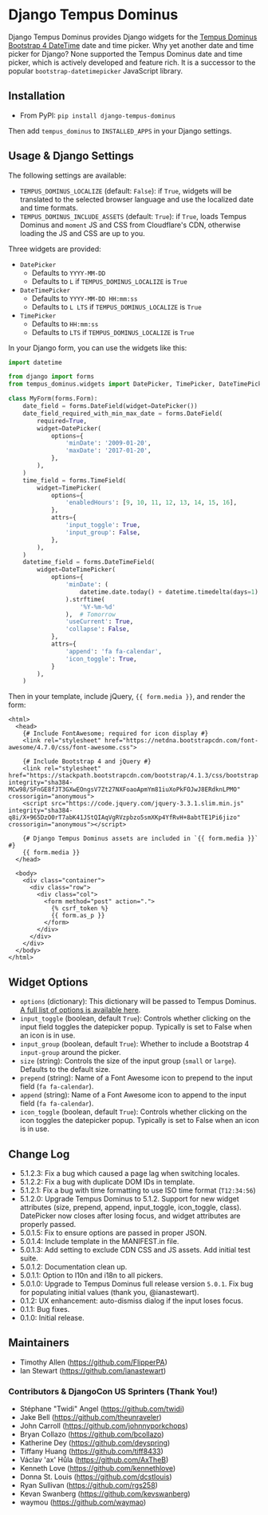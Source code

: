 # Django Tempus Dominus

Django Tempus Dominus provides Django widgets for the [Tempus Dominus Bootstrap 4 DateTime](https://tempusdominus.github.io/bootstrap-4/ "Tempus Dominus") date and time picker. Why yet another date and time picker for Django? None supported the Tempus Dominus date and time picker, which is actively developed and feature rich. It is a successor to the popular `bootstrap-datetimepicker` JavaScript library.

## Installation

* From PyPI: `pip install django-tempus-dominus`

Then add `tempus_dominus` to `INSTALLED_APPS` in your Django settings.

## Usage & Django Settings

The following settings are available:

* `TEMPUS_DOMINUS_LOCALIZE` (default: `False`): if `True`, widgets will be translated to the selected browser language and use the localized date and time formats.
* `TEMPUS_DOMINUS_INCLUDE_ASSETS` (default: `True`): if `True`, loads Tempus Dominus and `moment` JS and CSS from Cloudflare's CDN, otherwise loading the JS and CSS are up to you.

Three widgets are provided:

* `DatePicker`
    * Defaults to `YYYY-MM-DD`
    * Defaults to `L` if `TEMPUS_DOMINUS_LOCALIZE` is `True`
* `DateTimePicker`
    * Defaults to `YYYY-MM-DD HH:mm:ss`
    * Defaults to `L LTS` if `TEMPUS_DOMINUS_LOCALIZE` is `True`
* `TimePicker`
    * Defaults to `HH:mm:ss`
    * Defaults to `LTS` if `TEMPUS_DOMINUS_LOCALIZE` is `True`

In your Django form, you can use the widgets like this:

```python
import datetime

from django import forms
from tempus_dominus.widgets import DatePicker, TimePicker, DateTimePicker

class MyForm(forms.Form):
    date_field = forms.DateField(widget=DatePicker())
    date_field_required_with_min_max_date = forms.DateField(
        required=True,
        widget=DatePicker(
            options={
                'minDate': '2009-01-20',
                'maxDate': '2017-01-20',
            },
        ),
    )
    time_field = forms.TimeField(
        widget=TimePicker(
            options={
                'enabledHours': [9, 10, 11, 12, 13, 14, 15, 16],
            },
            attrs={
                'input_toggle': True,
                'input_group': False,
            },
        ),
    )
    datetime_field = forms.DateTimeField(
        widget=DateTimePicker(
            options={
                'minDate': (
                    datetime.date.today() + datetime.timedelta(days=1)
                ).strftime(
                    '%Y-%m-%d'
                ),  # Tomorrow
                'useCurrent': True,
                'collapse': False,
            },
            attrs={
                'append': 'fa fa-calendar',
                'icon_toggle': True,
            }
        ),
    )
```

Then in your template, include jQuery, `{{ form.media }}`, and render the form:

```HTML+Django
<html>
  <head>
    {# Include FontAwesome; required for icon display #}
    <link rel="stylesheet" href="https://netdna.bootstrapcdn.com/font-awesome/4.7.0/css/font-awesome.css">

    {# Include Bootstrap 4 and jQuery #}
    <link rel="stylesheet" href="https://stackpath.bootstrapcdn.com/bootstrap/4.1.3/css/bootstrap.min.css" integrity="sha384-MCw98/SFnGE8fJT3GXwEOngsV7Zt27NXFoaoApmYm81iuXoPkFOJwJ8ERdknLPMO" crossorigin="anonymous">
    <script src="https://code.jquery.com/jquery-3.3.1.slim.min.js" integrity="sha384-q8i/X+965DzO0rT7abK41JStQIAqVgRVzpbzo5smXKp4YfRvH+8abtTE1Pi6jizo" crossorigin="anonymous"></script>

    {# Django Tempus Dominus assets are included in `{{ form.media }}` #}
    {{ form.media }}
  </head>
  
  <body>
    <div class="container">
      <div class="row">
        <div class="col">
          <form method="post" action=".">
            {% csrf_token %}
            {{ form.as_p }}
          </form>
        </div>
      </div>
    </div>
  </body>
</html>
```

## Widget Options

* `options` (dictionary): This dictionary will be passed to Tempus Dominus. [A full list of options is available here](https://tempusdominus.github.io/bootstrap-4/Options/).
* `input_toggle` (boolean, default `True`): Controls whether clicking on the input field toggles the datepicker popup. Typically is set to False when an icon is in use.
* `input_group` (boolean, default `True`): Whether to include a Bootstrap 4 `input-group` around the picker.
* `size` (string): Controls the size of the input group (`small` or `large`). Defaults to the default size.
* `prepend` (string): Name of a Font Awesome icon to prepend to the input field (`fa fa-calendar`).
* `append` (string): Name of a Font Awesome icon to append to the input field (`fa fa-calendar`).
* `icon_toggle` (boolean, default `True`): Controls whether clicking on the icon toggles the datepicker popup. Typically is set to False when an icon is in use.

## Change Log

* 5.1.2.3: Fix a bug which caused a page lag when switching locales.
* 5.1.2.2: Fix a bug with duplicate DOM IDs in template.
* 5.1.2.1: Fix a bug with time formatting to use ISO time format (`T12:34:56`)
* 5.1.2.0: Upgrade Tempus Dominus to 5.1.2. Support for new widget attributes (size, prepend, append, input_toggle, icon_toggle, class). DatePicker now closes after losing focus, and widget attributes are properly passed.
* 5.0.1.5: Fix to ensure options are passed in proper JSON.
* 5.0.1.4: Include template in the MANIFEST.in file.
* 5.0.1.3: Add setting to exclude CDN CSS and JS assets. Add initial test suite.
* 5.0.1.2: Documentation clean up.
* 5.0.1.1: Option to l10n and i18n to all pickers.
* 5.0.1.0: Upgrade to Tempus Dominus full release version `5.0.1`. Fix bug for populating initial values (thank you, @ianastewart).
* 0.1.2: UX enhancement: auto-dismiss dialog if the input loses focus.
* 0.1.1: Bug fixes.
* 0.1.0: Initial release.

## Maintainers

* Timothy Allen (https://github.com/FlipperPA)
* Ian Stewart (https://github.com/ianastewart)

### Contributors & DjangoCon US Sprinters (Thank You!)

* Stéphane "Twidi" Angel (https://github.com/twidi)
* Jake Bell (https://github.com/theunraveler)
* John Carroll (https://github.com/johnnyporkchops)
* Bryan Collazo (https://github.com/bcollazo)
* Katherine Dey (https://github.com/deyspring)
* Tiffany Huang (https://github.com/tiff8433)
* Václav 'ax' Hůla (https://github.com/AxTheB)
* Kenneth Love (https://github.com/kennethlove)
* Donna St. Louis (https://github.com/dcstlouis)
* Ryan Sullivan (https://github.com/rgs258)
* Kevan Swanberg (https://github.com/kevswanberg)
* waymou (https://github.com/waymao)
